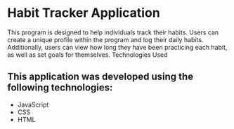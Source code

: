 # Habit Tracker Application

This program is designed to help individuals track their habits. Users can create a unique profile within the program and log their daily habits. Additionally, users can view how long they have been practicing each habit, as well as set goals for themselves.
Technologies Used

## This application was developed using the following technologies:

- JavaScript
- CSS
- HTML
